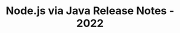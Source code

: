 ﻿---
title: Node.js via Java Release Notes - 2022
type: docs
weight: 8
url: /fr/java/node-js-via-java-release-notes-2022/
---
